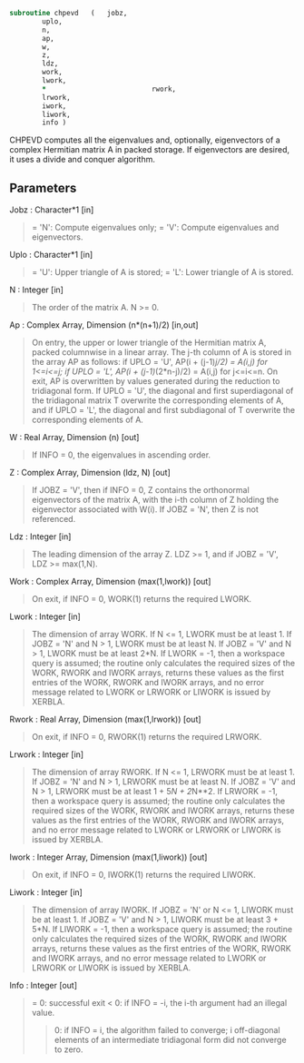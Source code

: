 ```fortran
subroutine chpevd	(	jobz,
		uplo,
		n,
		ap,
		w,
		z,
		ldz,
		work,
		lwork,
		*                          rwork,
		lrwork,
		iwork,
		liwork,
		info )
```

 CHPEVD computes all the eigenvalues and, optionally, eigenvectors of
 a complex Hermitian matrix A in packed storage.  If eigenvectors are
 desired, it uses a divide and conquer algorithm.


## Parameters
Jobz : Character*1 [in]
> = 'N':  Compute eigenvalues only;
> = 'V':  Compute eigenvalues and eigenvectors.

Uplo : Character*1 [in]
> = 'U':  Upper triangle of A is stored;
> = 'L':  Lower triangle of A is stored.

N : Integer [in]
> The order of the matrix A.  N >= 0.

Ap : Complex Array, Dimension (n*(n+1)/2) [in,out]
> On entry, the upper or lower triangle of the Hermitian matrix
> A, packed columnwise in a linear array.  The j-th column of A
> is stored in the array AP as follows:
> if UPLO = 'U', AP(i + (j-1)*j/2) = A(i,j) for 1<=i<=j;
> if UPLO = 'L', AP(i + (j-1)*(2*n-j)/2) = A(i,j) for j<=i<=n.
> On exit, AP is overwritten by values generated during the
> reduction to tridiagonal form.  If UPLO = 'U', the diagonal
> and first superdiagonal of the tridiagonal matrix T overwrite
> the corresponding elements of A, and if UPLO = 'L', the
> diagonal and first subdiagonal of T overwrite the
> corresponding elements of A.

W : Real Array, Dimension (n) [out]
> If INFO = 0, the eigenvalues in ascending order.

Z : Complex Array, Dimension (ldz, N) [out]
> If JOBZ = 'V', then if INFO = 0, Z contains the orthonormal
> eigenvectors of the matrix A, with the i-th column of Z
> holding the eigenvector associated with W(i).
> If JOBZ = 'N', then Z is not referenced.

Ldz : Integer [in]
> The leading dimension of the array Z.  LDZ >= 1, and if
> JOBZ = 'V', LDZ >= max(1,N).

Work : Complex Array, Dimension (max(1,lwork)) [out]
> On exit, if INFO = 0, WORK(1) returns the required LWORK.

Lwork : Integer [in]
> The dimension of array WORK.
> If N <= 1,               LWORK must be at least 1.
> If JOBZ = 'N' and N > 1, LWORK must be at least N.
> If JOBZ = 'V' and N > 1, LWORK must be at least 2*N.
> If LWORK = -1, then a workspace query is assumed; the routine
> only calculates the required sizes of the WORK, RWORK and
> IWORK arrays, returns these values as the first entries of
> the WORK, RWORK and IWORK arrays, and no error message
> related to LWORK or LRWORK or LIWORK is issued by XERBLA.

Rwork : Real Array, Dimension (max(1,lrwork)) [out]
> On exit, if INFO = 0, RWORK(1) returns the required LRWORK.

Lrwork : Integer [in]
> The dimension of array RWORK.
> If N <= 1,               LRWORK must be at least 1.
> If JOBZ = 'N' and N > 1, LRWORK must be at least N.
> If JOBZ = 'V' and N > 1, LRWORK must be at least
> 1 + 5*N + 2*N**2.
> If LRWORK = -1, then a workspace query is assumed; the
> routine only calculates the required sizes of the WORK, RWORK
> and IWORK arrays, returns these values as the first entries
> of the WORK, RWORK and IWORK arrays, and no error message
> related to LWORK or LRWORK or LIWORK is issued by XERBLA.

Iwork : Integer Array, Dimension (max(1,liwork)) [out]
> On exit, if INFO = 0, IWORK(1) returns the required LIWORK.

Liwork : Integer [in]
> The dimension of array IWORK.
> If JOBZ  = 'N' or N <= 1, LIWORK must be at least 1.
> If JOBZ  = 'V' and N > 1, LIWORK must be at least 3 + 5*N.
> If LIWORK = -1, then a workspace query is assumed; the
> routine only calculates the required sizes of the WORK, RWORK
> and IWORK arrays, returns these values as the first entries
> of the WORK, RWORK and IWORK arrays, and no error message
> related to LWORK or LRWORK or LIWORK is issued by XERBLA.

Info : Integer [out]
> = 0:  successful exit
> < 0:  if INFO = -i, the i-th argument had an illegal value.
> > 0:  if INFO = i, the algorithm failed to converge; i
> off-diagonal elements of an intermediate tridiagonal
> form did not converge to zero.

